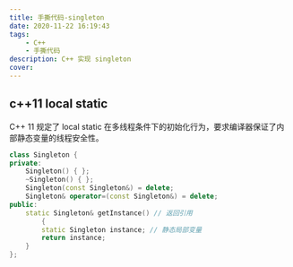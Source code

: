 ```yaml
---
title: 手撕代码-singleton
date: 2020-11-22 16:19:43
tags: 
    - C++
    - 手撕代码
description: C++ 实现 singleton
cover: 
---
```


## c++11 local static

C++ 11 规定了 local static 在多线程条件下的初始化行为，要求编译器保证了内部静态变量的线程安全性。

```c++
class Singleton {
private:
	Singleton() { };
	~Singleton() { };
	Singleton(const Singleton&) = delete;
	Singleton& operator=(const Singleton&) = delete;
public:
	static Singleton& getInstance() // 返回引用
        {
		static Singleton instance; // 静态局部变量
		return instance;
	}
};
```
